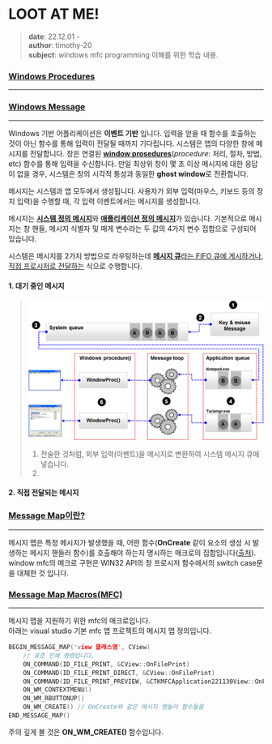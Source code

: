 # LOOT AT ME!

> **date**: 22.12.01 - <br>
> **author**: timothy-20 <br>
> **subject**: windows mfc programming 이해를 위한 학습 내용.

### [Windows Procedures](https://learn.microsoft.com/en-us/windows/win32/winmsg/about-window-procedures)

---



### [Windows Message](https://learn.microsoft.com/ko-kr/windows/win32/winmsg/about-messages-and-message-queues)

---

Windows 기반 어플리케이션은 **이벤트 기반** 입니다. 
입력을 얻을 때 함수를 호출하는 것이 아닌 함수를 통해 입력이 전달될 때까지 기다립니다.
시스템은 앱의 다양한 창에 메시지를 전달합니다. 창은 연결된 [**window prosedures**](https://learn.microsoft.com/en-us/windows/win32/winmsg/window-procedures)(_procedure_: 처리, 절차, 방법, etc) 
함수를 통해 입력을 수신합니다. 만일 최상위 창이 몇 초 이상 메시지에 대한 응답이 없을 경우, 시스템은 창의 시각적 틍성과 동일한 **ghost window**로 전환합니다.

메시지는 시스템과 앱 모두에서 생성됩니다. 사용자가 외부 입력(마우스, 키보드 등의 장치 입력)을 수행할 때, 각 입력 이벤트에서는 메시지를 생성합니다.

메시지는 [**시스템 정의 메시지**](https://learn.microsoft.com/ko-kr/windows/win32/winmsg/about-messages-and-message-queues#system-defined-messages)와 [**애플리케이션 정의 메시지**](https://learn.microsoft.com/ko-kr/windows/win32/winmsg/about-messages-and-message-queues#application-defined-messages)가 있습니다.
기본적으로 메시지는 창 핸들, 메시지 식별자 및 매게 변수라는 두 값의 4가지 변수 집합으로 구성되어 있습니다.


시스템은 메시지를 2가지 방법으로 라우팅하는데 [**메시지 큐**라는 FIFO 큐에 게시하거나](https://learn.microsoft.com/en-us/windows/win32/winmsg/about-messages-and-message-queues#queued-messages), 
[직접 프로시저로 전달하는](https://learn.microsoft.com/en-us/windows/win32/winmsg/about-messages-and-message-queues#nonqueued-messages) 식으로 수행합니다.

#### 1. 대기 중인 메시지
> <img src="public/mfc-message-queue-flow.png"><br>
> 1. 전술한 것처럼, 외부 입력(이벤트)을 메시지로 변환하여 시스템 메시지 큐에 넣습니다. 
> 2. 

#### 2. 직접 전달되는 메시지
>

### [Message Map이란?](https://learn.microsoft.com/en-us/cpp/mfc/reference/message-maps-mfc?view=msvc-170)

---

메시지 맵은 특정 메시지가 발생했을 때, 어떤 함수(**OnCreate** 같이 요소의 생성 시 발생하는 메시지 핸들러 함수)를 호출해야 하는지 명시하는 매크로의 집합입니다([출처](https://holyhacker.tistory.com/89)).
window mfc의 메크로 구현은 WIN32 API의 창 프로시저 함수에서의 switch case문을 대체한 것 입니다.

### [Message Map Macros(MFC)](https://learn.microsoft.com/ko-kr/cpp/mfc/reference/message-map-macros-mfc?view=msvc-170)

---

메시지 맵을 지원하기 위한 mfc의 매크로입니다.<br>
아래는 visual studio 기본 mfc 앱 프로젝트의 메시지 맵 정의입니다.

``` c++
BEGIN_MESSAGE_MAP('view 클래스명', CView)
	// 표준 인쇄 명령입니다.
	ON_COMMAND(ID_FILE_PRINT, &CView::OnFilePrint)
	ON_COMMAND(ID_FILE_PRINT_DIRECT, &CView::OnFilePrint)
	ON_COMMAND(ID_FILE_PRINT_PREVIEW, &CTKMFCApplication221130View::OnFilePrintPreview)
	ON_WM_CONTEXTMENU()
	ON_WM_RBUTTONUP()
	ON_WM_CREATE() // OnCreate와 같은 메시지 핸들러 함수들을 
END_MESSAGE_MAP()
```

주의 깊게 볼 것은 __ON_WM_CREATE()__ 함수입니다.

